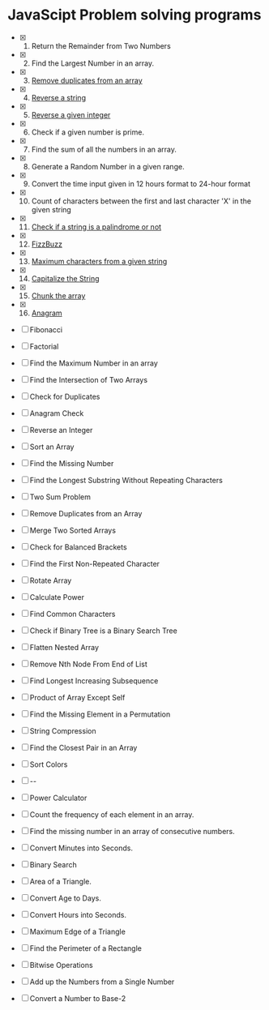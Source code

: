 # JavaScipt Problem solving programs

- [x] 1. Return the Remainder from Two Numbers
- [x] 2. Find the Largest Number in an array.
- [x] 3. [Remove duplicates from an array](https://github.com/ReddyDivya/JavaScipt-problems-programs/blob/main/RemoveDuplicateElements.js)
- [x] 4. [Reverse a string](https://github.com/ReddyDivya/JavaScipt-problems-programs/blob/main/reverseString.js)
- [x] 5. [Reverse a given integer](https://github.com/ReddyDivya/JavaScipt-problems-programs/blob/main/ReverseGivenInteger.js)
- [x] 6. Check if a given number is prime.
- [x] 7. Find the sum of all the numbers in an array.
- [x] 8. Generate a Random Number in a given range.
- [x] 9. Convert the time input given in 12 hours format to 24-hour format
- [x] 10. Count of characters between the first and last character 'X' in the given string
- [x] 11. [Check if a string is a palindrome or not](https://github.com/ReddyDivya/JavaScipt-problems-programs/blob/main/isStringPalindrome.js)
- [x] 12. [FizzBuzz](https://github.com/ReddyDivya/JavaScipt-problems-programs/blob/main/fizzbuzz.js)
- [x] 13. [Maximum characters from a given string](https://github.com/ReddyDivya/JavaScipt-problems-programs/blob/main/maxCharacters.js)
- [x] 14. [Capitalize the String](https://github.com/ReddyDivya/JavaScipt-problems-programs/blob/main/capitalizeTheString.js)
- [x] 15. [Chunk the array](https://github.com/ReddyDivya/JavaScipt-problems-programs/blob/main/chunkTheArray.js)
- [x] 16. [Anagram](https://github.com/ReddyDivya/JavaScipt-problems-programs/blob/main/anagram.js)
- [ ] Fibonacci
- [ ] Factorial
- [ ] Find the Maximum Number in an array
- [ ] Find the Intersection of Two Arrays
- [ ] Check for Duplicates
- [ ] Anagram Check
- [ ] Reverse an Integer
- [ ] Sort an Array
- [ ] Find the Missing Number
- [ ] Find the Longest Substring Without Repeating Characters
- [ ] Two Sum Problem
- [ ] Remove Duplicates from an Array
- [ ] Merge Two Sorted Arrays
- [ ] Check for Balanced Brackets
- [ ] Find the First Non-Repeated Character
- [ ] Rotate Array
- [ ] Calculate Power
- [ ] Find Common Characters
- [ ] Check if Binary Tree is a Binary Search Tree
- [ ] Flatten Nested Array
- [ ] Remove Nth Node From End of List
- [ ] Find Longest Increasing Subsequence
- [ ] Product of Array Except Self
- [ ] Find the Missing Element in a Permutation
- [ ] String Compression
- [ ] Find the Closest Pair in an Array
- [ ] Sort Colors
- [ ] --
- [ ] Power Calculator
- [ ] Count the frequency of each element in an array.
- [ ] Find the missing number in an array of consecutive numbers.
- [ ] Convert Minutes into Seconds.
- [ ] Binary Search
- [ ] Area of a Triangle.
- [ ] Convert Age to Days.
- [ ] Convert Hours into Seconds.
- [ ] Maximum Edge of a Triangle
- [ ] Find the Perimeter of a Rectangle
- [ ] Bitwise Operations
- [ ] Add up the Numbers from a Single Number
- [ ] Convert a Number to Base-2






